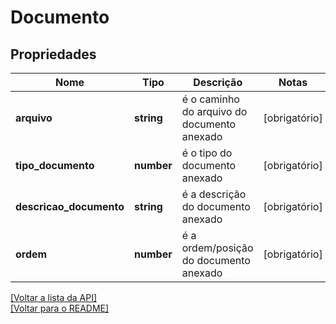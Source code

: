# Documento

## Propriedades
Nome | Tipo | Descrição | Notas
------------ | ------------- | ------------- | -------------
**arquivo** | **string** | é o caminho do arquivo do documento anexado | [obrigatório] 
**tipo_documento** | **number** | é o tipo do documento anexado | [obrigatório] 
**descricao_documento** | **string** | é a descrição do documento anexado | [obrigatório] 
**ordem** | **number** | é a ordem/posição do documento anexado | [obrigatório] 

[[Voltar a lista da API]](../../README.md#Documentação-para-os-Endpoints-da-API)    
[[Voltar para o README]](../../README.md#Intima.ai---SDK-NodeJS)
